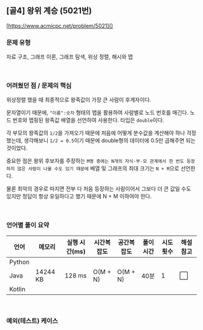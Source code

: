 ## [골4] 왕위 계승 (5021번)

[https://www.acmicpc.net/problem/5021]()

### 문제 유형

자료 구조, 그래프 이론, 그래프 탐색, 위상 정렬, 해시와 맵

<br>

### 어려웠던 점 / 문제의 핵심

위상정렬 했을 때 최종적으로 왕족값이 가장 큰 사람이 후계자이다.

문자열이기 때문에, `"이름":숫자` 형태의 맵을 활용하여 사람별로 노드 번호를 매긴다. 노드 번호와 맵핑된 왕족값 배열을 선언하여 사용한다. 타입은 `double`이다. 

각 부모의 왕족값의 `1/2`을 가져오기 때문에 처음에 어떻게 분수값을 계산해야 하나 걱정했는데, 생각해보니 `1/2 = 0.5`이기 때문에 double형의 데이터에 0.5만 곱해주면 되는 것이었다.

중요한 점은 왕위 후보자를 주장하는 `M명 중에는 N개의 자식-부-모 관계에서 한 번도 등장하지 않은 사람이 나올 수도 있기 때문에` 배열 및 그래프의 최대 크기는 `N + M`으로 선언한다.

물론 최악의 경우로 따지면 전부 다 처음 등장하는 사람이어서 그보다 더 큰 값일 수도 있지만 정답이 항상 유일하다고 했기 때문에 N + M 이하여야 한다.

<br>

### 언어별 풀이 요약

| 언어   | 메모리   | 실행 시간(ms) | 시간복잡도 | 공간복잡도 | 풀이 시간 | 시도 횟수 | 해설 참고            |
| ------ | -------- | ------------- | ---------- | ---------- | --------- | --------- | -------------------- |
| Python |          |               |            |            |           |           |                      |
| Java   | 14244 KB | 128 ms        | O(M + N)   | O(M + N)   | 40분      | 1         | :white_large_square: |
| Kotlin |          |               |            |            |           |           |                      |

<br>

### 예외(테스트) 케이스

```
```

